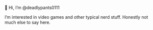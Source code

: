 👋 Hi, I’m @deadlypants0111

I’m interested in video games and other typical nerd stuff. Honestly not much else to say here.

<!---
deadlypants0111/deadlypants0111 is a ✨ special ✨ repository because its `README.md` (this file) appears on your GitHub profile.
You can click the Preview link to take a look at your changes.
--->
